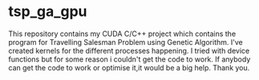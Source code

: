 # tsp_ga_gpu
This repository contains my CUDA C/C++ project which contains the program for Travelling Salesman Problem using Genetic Algorithm. I've created kernels for the different processes happening. I tried with device functions but for some reason i couldn't get the code to work. If anybody can get the code to work or optimise it,it would be a big help. 
Thank you.
